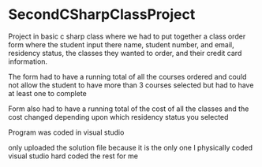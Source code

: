 # SecondCSharpClassProject
Project in basic c sharp class where we had to put together a class order form where the student input there name, student number, and email, residency status, the classes they wanted to order, and their credit card information.

The form had to have a running total of all the courses ordered and could not allow the student to have more than 3 courses selected but had to have at least one to complete

Form also had to have a running total of the cost of all the classes and the cost changed depending upon which residency status you selected

Program was coded in visual studio

only uploaded the solution file because it is the only one I physically coded visual studio hard coded the rest for me
